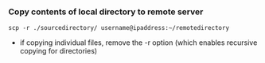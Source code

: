 
### Copy contents of local directory to remote server
`scp -r ./sourcedirectory/ username@ipaddress:~/remotedirectory`
* if copying individual files, remove the -r option (which enables recursive copying for directories)
